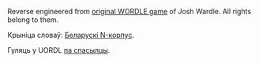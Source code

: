 Reverse engineered from [original WORDLE game](https://www.powerlanguage.co.uk/wordle/) of Josh Wardle. All rights belong to them.

Крыніца словаў: [Беларускі N-корпус](https://bnkorpus.info/).

Гуляць у UORDL [па спасылцы](https://demidov91.github.io/wordle-by-lac/).
